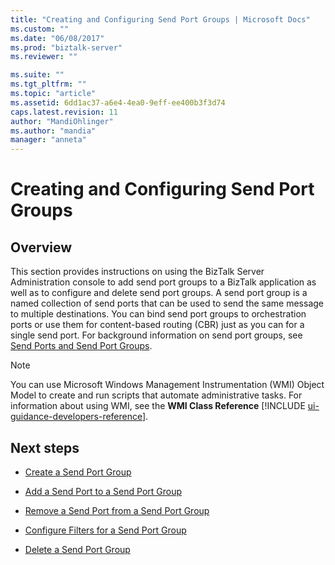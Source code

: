 ```yaml
---
title: "Creating and Configuring Send Port Groups | Microsoft Docs"
ms.custom: ""
ms.date: "06/08/2017"
ms.prod: "biztalk-server"
ms.reviewer: ""

ms.suite: ""
ms.tgt_pltfrm: ""
ms.topic: "article"
ms.assetid: 6dd1ac37-a6e4-4ea0-9eff-ee400b3f3d74
caps.latest.revision: 11
author: "MandiOhlinger"
ms.author: "mandia"
manager: "anneta"
---
```

# Creating and Configuring Send Port Groups

## Overview
This section provides instructions on using the BizTalk Server Administration console to add send port groups to a BizTalk application as well as to configure and delete send port groups. A send port group is a named collection of send ports that can be used to send the same message to multiple destinations. You can bind send port groups to orchestration ports or use them for content-based routing (CBR) just as you can for a single send port. For background information on send port groups, see [Send Ports and Send Port Groups](../core/send-ports-and-send-port-groups.md).  
  
> [!NOTE]
>  You can use Microsoft Windows Management Instrumentation (WMI) Object Model to create and run scripts that automate administrative tasks. For information about using WMI, see the <strong>WMI Class Reference</strong> [!INCLUDE [ui-guidance-developers-reference](../includes/ui-guidance-developers-reference.md)].
  
## Next steps
  
-   [Create a Send Port Group](../core/how-to-create-a-send-port-group.md)  
  
-   [Add a Send Port to a Send Port Group](../core/how-to-add-a-send-port-to-a-send-port-group.md)  
  
-   [Remove a Send Port from a Send Port Group](../core/how-to-remove-a-send-port-from-a-send-port-group.md)  
  
-   [Configure Filters for a Send Port Group](../core/how-to-configure-filters-for-a-send-port-group.md)  
  
-   [Delete a Send Port Group](../core/how-to-delete-a-send-port-group.md)
